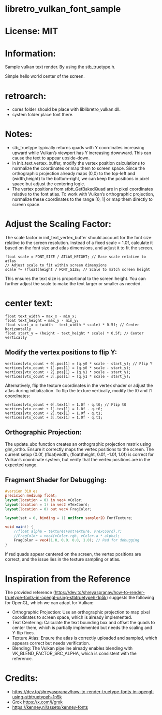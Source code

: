 # libretro_vulkan_font_sample

# License: MIT

# Information:
  Sample vulkan text render. By using the stb_truetype.h.

  Simple hello world center of the screen.

# retroarch:
- cores folder should be place with liblibretro_vulkan.dll.
- system folder place font there.

# Notes:
- stb_truetype typically returns quads with Y coordinates increasing upward while Vulkan’s viewport has Y increasing downward. This can cause the text to appear upside-down.
- In init_text_vertex_buffer, modify the vertex position calculations to normalize the coordinates or map them to screen space. Since the orthographic projection already maps (0,0) to the top-left and (width,height) to the bottom-right, we can keep the positions in pixel space but adjust the centering logic.
- The vertex positions from stbtt_GetBakedQuad are in pixel coordinates relative to the font atlas. To work with Vulkan’s orthographic projection, normalize these coordinates to the range [0, 1] or map them directly to screen space.

# Adjust the Scaling Factor:
  The scale factor in init_text_vertex_buffer should account for the font size relative to the screen resolution. Instead of a fixed scale = 1.0f, calculate it based on the font size and atlas dimensions, and adjust it to fit the screen.

```
float scale = FONT_SIZE / ATLAS_HEIGHT; // Base scale relative to atlas
// Adjust scale to fit within screen dimensions
scale *= (float)height / FONT_SIZE; // Scale to match screen height
```
This ensures the text size is proportional to the screen height. You can further adjust the scale to make the text larger or smaller as needed.



# center text:

```
float text_width = max_x - min_x;
float text_height = max_y - min_y;
float start_x = (width - text_width * scale) * 0.5f; // Center horizontally
float start_y = (height - text_height * scale) * 0.5f; // Center vertically
```


## Modify the vertex positions to flip Y:
```
vertices[vtx_count + 0].pos[1] = (q.y0 * scale - start_y); // Flip Y
vertices[vtx_count + 1].pos[1] = (q.y0 * scale - start_y);
vertices[vtx_count + 2].pos[1] = (q.y1 * scale - start_y);
vertices[vtx_count + 3].pos[1] = (q.y1 * scale - start_y);
```

Alternatively, flip the texture coordinates in the vertex shader or adjust the atlas during initialization. To flip the texture vertically, modify the t0 and t1 coordinates:
```
vertices[vtx_count + 0].tex[1] = 1.0f - q.t0; // Flip t0
vertices[vtx_count + 1].tex[1] = 1.0f - q.t0;
vertices[vtx_count + 2].tex[1] = 1.0f - q.t1;
vertices[vtx_count + 3].tex[1] = 1.0f - q.t1;
```
## Orthographic Projection:
The update_ubo function creates an orthographic projection matrix using glm_ortho. Ensure it correctly maps the vertex positions to the screen. The current setup (0.0f, (float)width, (float)height, 0.0f, -1.0f, 1.0f) is correct for Vulkan’s coordinate system, but verify that the vertex positions are in the expected range.


## Fragment Shader for Debugging:
```glsl
#version 310 es
precision mediump float;
layout(location = 0) in vec4 vColor;
layout(location = 1) in vec2 vTexCoord;
layout(location = 0) out vec4 FragColor;

layout(set = 0, binding = 1) uniform sampler2D FontTexture;

void main() {
    //float alpha = texture(FontTexture, vTexCoord).r;
    //FragColor = vec4(vColor.rgb, vColor.a * alpha);
    FragColor = vec4(1.0, 0.0, 0.0, 1.0); // Red for debugging
}
```
If red quads appear centered on the screen, the vertex positions are correct, and the issue lies in the texture sampling or atlas.

# Inspiration from the Reference
The provided reference (https://dev.to/shreyaspranav/how-to-render-truetype-fonts-in-opengl-using-stbtruetypeh-1p5k) suggests the following for OpenGL, which we can adapt for Vulkan:

- Orthographic Projection: Use an orthographic projection to map pixel coordinates to screen space, which is already implemented.
- Text Centering: Calculate the text bounding box and offset the quads to center them, which is partially implemented but needs the scaling and Y-flip fixes.
- Texture Atlas: Ensure the atlas is correctly uploaded and sampled, which appears correct but needs verification.
- Blending: The Vulkan pipeline already enables blending with VK_BLEND_FACTOR_SRC_ALPHA, which is consistent with the reference.

# Credits:
- https://dev.to/shreyaspranav/how-to-render-truetype-fonts-in-opengl-using-stbtruetypeh-1p5k
- Grok https://x.com/i/grok
- https://kenney.nl/assets/kenney-fonts